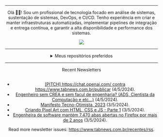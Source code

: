<div align="center">
<hr>
<p>Olá 👋🏾! Sou um profissional de tecnologia focado em análise de sistemas, sustentação de sistemas, DevOps, e CI/CD. Tenho experiência em criar e manter infraestruturas automatizadas, implementar pipelines de integração e entrega contínua, e garantir a alta disponibilidade e performance dos sistemas.</p>
  <img src="https://media.giphy.com/media/yAGIvCiwPJn5C/giphy.gif">
<hr>
  <details>
  <summary>Meus repositórios preferidos</summary>
  <br />
  Alguns dos meus melhores repositórios:
  <br />
<br />
  <ul><li><a href=https://github.com/RxJSVini/aluratube target="_blank" rel="noopener noreferrer">RxJSVini/aluratube</a> (<b>0</b> ✨ and <b>0</b> 🍴): Aluratube - Desenvolvido durante a imersão React da Alura no final de 2022</li><li><a href=https://github.com/RxJSVini/nlw-ia target="_blank" rel="noopener noreferrer">RxJSVini/nlw-ia</a> (<b>0</b> ✨ and <b>0</b> 🍴): Projeto desenvolvido durante a NLW IA - Usando a API da OPENAI</li>
<li>More coming soon :).</li>
</ul>
  </details>
  <hr/>
    <summary>Recent Newsletters</summary>
  <br />
  <ul>
    <li><a href=https://www.tabnews.com.br/blockAndChain/pitch-https-chat-openai-com-contra-https-www-tabnews-com-br-publicar target="_blank" rel="noopener noreferrer">[PITCH] https://chat.openai.com/ contra https://www.tabnews.com.br/publicar</a> (4/5/2024).</li><li><a href=https://www.tabnews.com.br/pedromussato/engenheiro-sem-crea-e-sem-facul-de-engenharia-ads-cientista-da-computacao-e-etc target="_blank" rel="noopener noreferrer">Engenheiro sem CREA e sem facul de engenharia? (ADS, Cientista da Computação e etc...)</a> (4/5/2024).</li><li><a href=https://www.tabnews.com.br/rob/manifesto-tecno-otimista-por-marc-andreessen target="_blank" rel="noopener noreferrer">Manifesto Tecno-Otimista, 2023</a> (3/5/2024).</li><li><a href=https://www.tabnews.com.br/LuC45m4Th3u5/criando-pixel-art-com-html-css-e-js-parte-1 target="_blank" rel="noopener noreferrer">Criando Pixel Art com HTML, CSS e JS - Parte 1</a> (3/5/2024).</li><li><a href=https://www.tabnews.com.br/NewsletterOficial/engenheira-de-software-mantem-7-470-abas-abertas-no-firefox-por-mais-de-2-anos target="_blank" rel="noopener noreferrer">Engenheira de software mantém 7.470 abas abertas no Firefox por mais de 2 anos</a> (3/5/2024).</li>
  </ul>
<p>Read more newsletter issues: <a href="https://www.tabnews.com.br/recentes/rss">https://www.tabnews.com.br/recentes/rss</a>.</p>
  </details>
